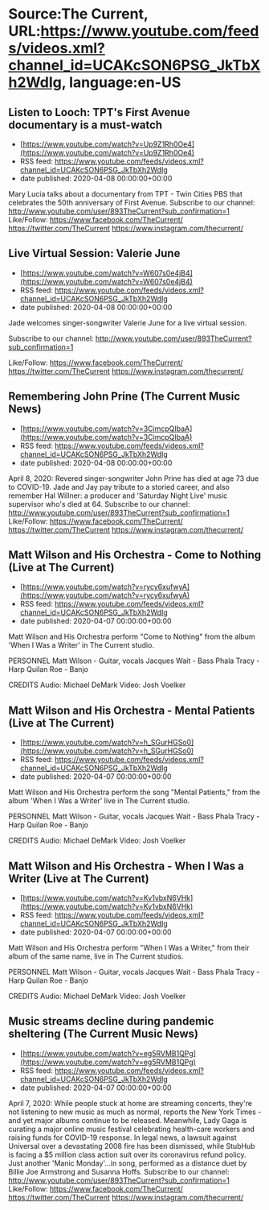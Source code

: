 # Source:The Current, URL:https://www.youtube.com/feeds/videos.xml?channel_id=UCAKcSON6PSG_JkTbXh2WdIg, language:en-US

## Listen to Looch: TPT's First Avenue documentary is a must-watch
 - [https://www.youtube.com/watch?v=Up9Z1Rh0Oe4](https://www.youtube.com/watch?v=Up9Z1Rh0Oe4)
 - RSS feed: https://www.youtube.com/feeds/videos.xml?channel_id=UCAKcSON6PSG_JkTbXh2WdIg
 - date published: 2020-04-08 00:00:00+00:00

Mary Lucia talks about a documentary from TPT - Twin Cities PBS that celebrates the 50th anniversary of First Avenue.
Subscribe to our channel:
http://www.youtube.com/user/893TheCurrent?sub_confirmation=1
Like/Follow:
https://www.facebook.com/TheCurrent/
https://twitter.com/TheCurrent
https://www.instagram.com/thecurrent/

## Live Virtual Session: Valerie June
 - [https://www.youtube.com/watch?v=W607s0e4jB4](https://www.youtube.com/watch?v=W607s0e4jB4)
 - RSS feed: https://www.youtube.com/feeds/videos.xml?channel_id=UCAKcSON6PSG_JkTbXh2WdIg
 - date published: 2020-04-08 00:00:00+00:00

Jade welcomes singer-songwriter Valerie June for a live virtual session.

Subscribe to our channel:
http://www.youtube.com/user/893TheCurrent?sub_confirmation=1

Like/Follow:
https://www.facebook.com/TheCurrent/
https://twitter.com/TheCurrent
https://www.instagram.com/thecurrent/

## Remembering John Prine (The Current Music News)
 - [https://www.youtube.com/watch?v=3CimcpQIbaA](https://www.youtube.com/watch?v=3CimcpQIbaA)
 - RSS feed: https://www.youtube.com/feeds/videos.xml?channel_id=UCAKcSON6PSG_JkTbXh2WdIg
 - date published: 2020-04-08 00:00:00+00:00

April 8, 2020: Revered singer-songwriter John Prine has died at age 73 due to COVID-19. Jade and Jay pay tribute to a storied career, and also remember Hal Willner: a producer and 'Saturday Night Live' music supervisor who's died at 64.
Subscribe to our channel:
http://www.youtube.com/user/893TheCurrent?sub_confirmation=1
Like/Follow:
https://www.facebook.com/TheCurrent/
https://twitter.com/TheCurrent
https://www.instagram.com/thecurrent/

## Matt Wilson and His Orchestra - Come to Nothing (Live at The Current)
 - [https://www.youtube.com/watch?v=rycy6xufwyA](https://www.youtube.com/watch?v=rycy6xufwyA)
 - RSS feed: https://www.youtube.com/feeds/videos.xml?channel_id=UCAKcSON6PSG_JkTbXh2WdIg
 - date published: 2020-04-07 00:00:00+00:00

Matt Wilson and His Orchestra perform "Come to Nothing" from the album 'When I Was a Writer' in  The Current studio.

PERSONNEL
Matt Wilson - Guitar, vocals
Jacques Wait - Bass
Phala Tracy - Harp
Quilan Roe - Banjo

CREDITS 
Audio: Michael DeMark
Video: Josh Voelker

## Matt Wilson and His Orchestra - Mental Patients (Live at The Current)
 - [https://www.youtube.com/watch?v=h_SGurHGSo0](https://www.youtube.com/watch?v=h_SGurHGSo0)
 - RSS feed: https://www.youtube.com/feeds/videos.xml?channel_id=UCAKcSON6PSG_JkTbXh2WdIg
 - date published: 2020-04-07 00:00:00+00:00

Matt Wilson and His Orchestra perform the song "Mental Patients," from the album 'When I Was a Writer' live in The Current studio. 

PERSONNEL
Matt Wilson - Guitar, vocals
Jacques Wait - Bass
Phala Tracy - Harp
Quilan Roe - Banjo

CREDITS 
Audio: Michael DeMark
Video: Josh Voelker

## Matt Wilson and His Orchestra - When I Was a Writer (Live at The Current)
 - [https://www.youtube.com/watch?v=Kv1vbxN6VHk](https://www.youtube.com/watch?v=Kv1vbxN6VHk)
 - RSS feed: https://www.youtube.com/feeds/videos.xml?channel_id=UCAKcSON6PSG_JkTbXh2WdIg
 - date published: 2020-04-07 00:00:00+00:00

Matt Wilson and His Orchestra perform "When I Was a Writer," from their album of the same name, live in The Current studios.

PERSONNEL
Matt Wilson - Guitar, vocals
Jacques Wait - Bass
Phala Tracy - Harp
Quilan Roe - Banjo

CREDITS 
Audio: Michael DeMark
Video: Josh Voelker

## Music streams decline during pandemic sheltering (The Current Music News)
 - [https://www.youtube.com/watch?v=eg5RVMB1QPg](https://www.youtube.com/watch?v=eg5RVMB1QPg)
 - RSS feed: https://www.youtube.com/feeds/videos.xml?channel_id=UCAKcSON6PSG_JkTbXh2WdIg
 - date published: 2020-04-07 00:00:00+00:00

April 7, 2020: While people stuck at home are streaming concerts, they're not listening to new music as much as normal, reports the New York Times - and yet major albums continue to be released. Meanwhile, Lady Gaga is curating a major online music festival celebrating health-care workers and raising funds for COVID-19 response. In legal news, a lawsuit against Universal over a devastating 2008 fire has been dismissed, while StubHub is facing a $5 million class action suit over its coronavirus refund policy. Just another 'Manic Monday'...in song, performed as a distance duet by Billie Joe Armstrong and Susanna Hoffs.
Subscribe to our channel:
http://www.youtube.com/user/893TheCurrent?sub_confirmation=1
Like/Follow:
https://www.facebook.com/TheCurrent/
https://twitter.com/TheCurrent
https://www.instagram.com/thecurrent/

